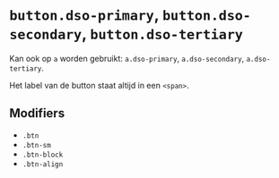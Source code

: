 # `button.dso-primary`, `button.dso-secondary`, `button.dso-tertiary`

Kan ook op `a` worden gebruikt: `a.dso-primary`, `a.dso-secondary`, `a.dso-tertiary`.

Het label van de button staat altijd in een `<span>`.

## Modifiers

- `.btn`
- `.btn-sm`
- `.btn-block`
- `.btn-align`
